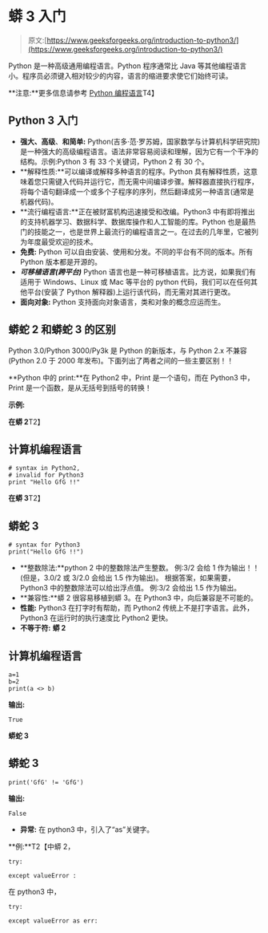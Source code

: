 # 蟒 3 入门

> 原文:[https://www.geeksforgeeks.org/introduction-to-python3/](https://www.geeksforgeeks.org/introduction-to-python3/)

Python 是一种高级通用编程语言。Python 程序通常比 Java 等其他编程语言小。程序员必须键入相对较少的内容，语言的缩进要求使它们始终可读。

**注意:**更多信息请参考 [Python 编程语言](https://www.geeksforgeeks.org/python-programming-language/)T4】

## Python 3 入门

*   **强大、高级**、**和简单:** Python(吉多·范·罗苏姆，国家数学与计算机科学研究院)是一种强大的高级编程语言。语法非常容易阅读和理解，因为它有一个干净的结构。示例:Python 3 有 33 个关键词，Python 2 有 30 个。
*   **解释性质:**可以编译或解释多种语言的程序。Python 具有解释性质，这意味着您只需键入代码并运行它，而无需中间编译步骤。解释器直接执行程序，将每个语句翻译成一个或多个子程序的序列，然后翻译成另一种语言(通常是机器代码)。
*   **流行编程语言:**正在被财富机构迅速接受和改编。Python3 中有即将推出的支持机器学习、数据科学、数据库操作和人工智能的库。Python 也是最热门的技能之一，也是世界上最流行的编程语言之一。在过去的几年里，它被列为年度最受欢迎的技术。
*   **免费:** Python 可以自由安装、使用和分发。不同的平台有不同的版本。所有 Python 版本都是开源的。
*   ***可移植语言(跨平台)*** Python 语言也是一种可移植语言。比方说，如果我们有适用于 Windows、Linux 或 Mac 等平台的 python 代码，我们可以在任何其他平台(安装了 Python 解释器)上运行该代码，而无需对其进行更改。
*   **面向对象:** Python 支持面向对象语言，类和对象的概念应运而生。

## 蟒蛇 2 和蟒蛇 3 的区别

Python 3.0/Python 3000/Py3k 是 Python 的新版本，与 Python 2.x 不兼容(Python 2.0 于 2000 年发布)。下面列出了两者之间的一些主要区别！！

**Python 中的 print:**在 Python2 中，Print 是一个语句，而在 Python3 中，Print 是一个函数，是从无括号到括号的转换！

**示例:**

**在蟒 2**T2】

## 计算机编程语言

```
# syntax in Python2,
# invalid for Python3
print "Hello GfG !!"
```

**在蟒 3**T2】

## 蟒蛇 3

```
# syntax for Python3
print("Hello GfG !!")
```

*   **整数除法:**python 2 中的整数除法产生整数。
    例:3/2 会给 1 作为输出！！(但是，3.0/2 或 3/2.0 会给出 1.5 作为输出)。
    根据答案，如果需要，Python3 中的整数除法可以给出浮点值。
    例:3/2 会给出 1.5 作为输出。
*   **兼容性:**蟒 2 很容易移植到蟒 3。在 Python3 中，向后兼容是不可能的。
*   **性能:** Python3 在打字时有帮助，而 Python2 传统上不是打字语言。此外，Python3 在运行时的执行速度比 Python2 更快。
*   **不等于符:**
    **蟒 2**

## 计算机编程语言

```
a=1
b=2
print(a <> b)
```

**输出:**

```
True
```

**蟒蛇 3**

## 蟒蛇 3

```
print('GfG' != 'GfG')
```

**输出:**

```
False
```

*   **异常:**
    在 python3 中，引入了“as”关键字。

**例:**T2【中蟒 2，

```
try:

except valueError :

```

在 python3 中，

```
try:

except valueError as err:

```